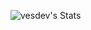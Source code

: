 ![vesdev's Stats](https://github-readme-stats.vercel.app/api?username=vesdev&theme=dark&show_icons=true&hide_border=true&count_private=false)
